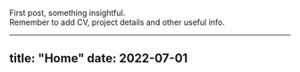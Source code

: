 First post, something insightful.
\
Remember to add CV, project details and other useful info.

---
title: "Home"
date: 2022-07-01
---

